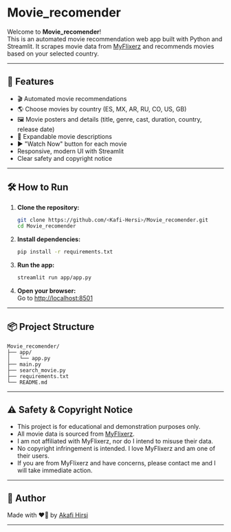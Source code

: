 # Movie_recomender

Welcome to **Movie_recomender**!  
This is an automated movie recommendation web app built with Python and Streamlit. It scrapes movie data from [MyFlixerz](https://myflixerz.to) and recommends movies based on your selected country.

---

## 🚀 Features

- 🎬 Automated movie recommendations
- 🌎 Choose movies by country (ES, MX, AR, RU, CO, US, GB)
- 🖼️ Movie posters and details (title, genre, cast, duration, country, release date)
- 📝 Expandable movie descriptions
- ▶️ "Watch Now" button for each movie
- Responsive, modern UI with Streamlit
- Clear safety and copyright notice

---

## 🛠️ How to Run

1. **Clone the repository:**
    ```bash
    git clone https://github.com/<Kafi-Hersi>/Movie_recomender.git
    cd Movie_recomender
    ```

2. **Install dependencies:**
    ```bash
    pip install -r requirements.txt
    ```

3. **Run the app:**
    ```bash
    streamlit run app/app.py
    ```

4. **Open your browser:**  
   Go to [http://localhost:8501](http://localhost:8501)

---

## 📦 Project Structure

```
Movie_recomender/
├── app/
│   └── app.py
├── main.py
├── search_movie.py
├── requirements.txt
└── README.md
```

---

## ⚠️ Safety & Copyright Notice

- This project is for educational and demonstration purposes only.
- All movie data is sourced from [MyFlixerz](https://myflixerz.to).
- I am not affiliated with MyFlixerz, nor do I intend to misuse their data.
- No copyright infringement is intended. I love MyFlixerz and am one of their users.
- If you are from MyFlixerz and have concerns, please contact me and I will take immediate action.

---

## 👤 Author

Made with ❤️‍🔥 by [Akafi Hirsi](https://github.com/Kafi-Hersi)

---
